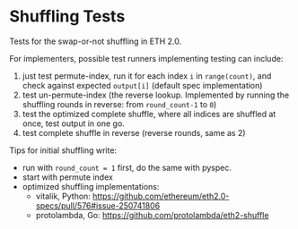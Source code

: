 # Shuffling Tests

Tests for the swap-or-not shuffling in ETH 2.0.

For implementers, possible test runners implementing testing can include:
1) just test permute-index, run it for each index `i` in `range(count)`, and check against expected `output[i]` (default spec implementation)
2) test un-permute-index (the reverse lookup. Implemented by running the shuffling rounds in reverse: from `round_count-1` to `0`)
3) test the optimized complete shuffle, where all indices are shuffled at once, test output in one go.
4) test complete shuffle in reverse (reverse rounds, same as 2)

Tips for initial shuffling write:
- run with `round_count = 1` first, do the same with pyspec.
- start with permute index
- optimized shuffling implementations:
  - vitalik, Python: https://github.com/ethereum/eth2.0-specs/pull/576#issue-250741806
  - protolambda, Go: https://github.com/protolambda/eth2-shuffle
